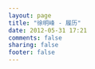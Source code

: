 ```yaml
---
layout: page
title: "徐明峰 - 履历"
date: 2012-05-31 17:21
comments: false
sharing: false
footer: false
---
```


